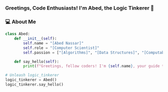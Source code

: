 ### Greetings, Code Enthusiasts! I'm Abed, the Logic Tinkerer 👋

### 💻 About Me

```python
class Abed:
    def __init__(self):
        self.name = "[Abed Nassar]"
        self.role = "[Computer Scientist]"
        self.passion = ["[Algorithms]", "[Data Structures]", "[Computability Theory]"]

    def say_hello(self):
        print(f"Greetings, fellow coders! I'm {self.name}, your guide through the digital tapestry of [Your Focus Area]. 🌐✨")

# Unleash logic_tinkerer
logic_tinkerer = Abed()
logic_tinkerer.say_hello()

```
<!--
**logictinkerer/logictinkerer** is a ✨ _special_ ✨ repository because its `README.md` (this file) appears on your GitHub profile.

Here are some ideas to get you started:

- 🔭 I’m currently working on ...
- 🌱 I’m currently learning ...
- 👯 I’m looking to collaborate on ...
- 🤔 I’m looking for help with ...
- 💬 Ask me about ...
- 📫 How to reach me: ...
- 😄 Pronouns: ...
- ⚡ Fun fact: ...
-->

